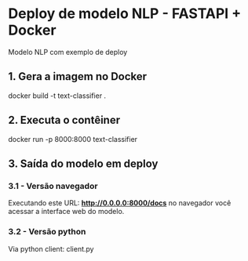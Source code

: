# Deploy de modelo NLP - FASTAPI + Docker

Modelo NLP com exemplo de deploy

## 1. Gera a imagem no Docker
docker build -t text-classifier .

## 2. Executa o contêiner
docker run -p 8000:8000 text-classifier

## 3. Saída do modelo em deploy

### 3.1 - Versão navegador
Executando este URL: **http://0.0.0.0:8000/docs** no navegador você acessar a interface web do modelo.

### 3.2 - Versão python
Via python client: client.py
